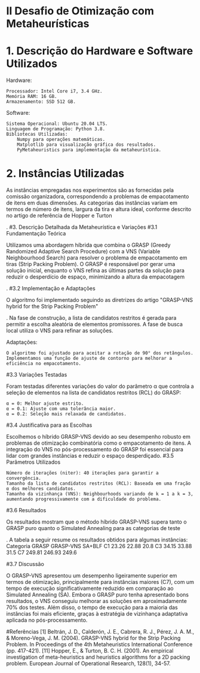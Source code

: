 # II Desafio de Otimização com Metaheurísticas
# 1. Descrição do Hardware e Software Utilizados

Hardware:

    Processador: Intel Core i7, 3.4 GHz.
    Memória RAM: 16 GB.
    Armazenamento: SSD 512 GB.

Software:

    Sistema Operacional: Ubuntu 20.04 LTS.
    Linguagem de Programação: Python 3.8.
    Bibliotecas Utilizadas:
        Numpy para operações matemáticas.
        Matplotlib para visualização gráfica dos resultados.
        PyMetaheuristics para implementação da metaheurística.

# 2. Instâncias Utilizadas

As instâncias empregadas nos experimentos são as fornecidas pela comissão organizadora, correspondendo a problemas de empacotamento de itens em duas dimensões. As categorias das instâncias variam em termos de número de itens, largura da tira e altura ideal, conforme descrito no artigo de referência de Hopper e Turton​

.
#3. Descrição Detalhada da Metaheurística e Variações
#3.1 Fundamentação Teórica

Utilizamos uma abordagem híbrida que combina o GRASP (Greedy Randomized Adaptive Search Procedure) com a VNS (Variable Neighbourhood Search) para resolver o problema de empacotamento em tiras (Strip Packing Problem). O GRASP é responsável por gerar uma solução inicial, enquanto o VNS refina as últimas partes da solução para reduzir o desperdício de espaço, minimizando a altura da empacotagem​

.
#3.2 Implementação e Adaptações

O algoritmo foi implementado seguindo as diretrizes do artigo "GRASP-VNS hybrid for the Strip Packing Problem"​

. Na fase de construção, a lista de candidatos restritos é gerada para permitir a escolha aleatória de elementos promissores. A fase de busca local utiliza o VNS para refinar as soluções.

Adaptações:

    O algoritmo foi ajustado para aceitar a rotação de 90° dos retângulos.
    Implementamos uma função de ajuste de contorno para melhorar a eficiência no empacotamento.

#3.3 Variações Testadas

Foram testadas diferentes variações do valor do parâmetro α que controla a seleção de elementos na lista de candidatos restritos (RCL) do GRASP:

    α = 0: Melhor ajuste estrito.
    α = 0.1: Ajuste com uma tolerância maior.
    α = 0.2: Seleção mais relaxada de candidatos.

#3.4 Justificativa para as Escolhas

Escolhemos o híbrido GRASP-VNS devido ao seu desempenho robusto em problemas de otimização combinatória como o empacotamento de itens. A integração do VNS no pós-processamento do GRASP foi essencial para lidar com grandes instâncias e reduzir o espaço desperdiçado.
#3.5 Parâmetros Utilizados

    Número de iterações (niter): 40 iterações para garantir a convergência.
    Tamanho da lista de candidatos restritos (RCL): Baseada em uma fração α dos melhores candidatos.
    Tamanho da vizinhança (VNS): Neighbourhoods variando de k = 1 a k = 3, aumentando progressivamente com a dificuldade do problema.

#3.6 Resultados

Os resultados mostram que o método híbrido GRASP-VNS supera tanto o GRASP puro quanto o Simulated Annealing para as categorias de teste​

. A tabela a seguir resume os resultados obtidos para algumas instâncias:
Categoria	GRASP	GRASP-VNS	SA+BLF
C1	23.26	22.88	20.8
C3	34.15	33.88	31.5
C7	249.81	246.93	249.6

#3.7 Discussão

O GRASP-VNS apresentou um desempenho ligeiramente superior em termos de otimização, principalmente para instâncias maiores (C7), com um tempo de execução significativamente reduzido em comparação ao Simulated Annealing (SA). Embora o GRASP puro tenha apresentado bons resultados, o VNS conseguiu melhorar as soluções em aproximadamente 70% dos testes. Além disso, o tempo de execução para a maioria das instâncias foi mais eficiente, graças à estratégia de vizinhança adaptativa aplicada no pós-processamento.

#Referências
[1] Beltrán, J. D., Calderón, J. E., Cabrera, R. J., Pérez, J. A. M., & Moreno-Vega, J. M. (2004). GRASP-VNS hybrid for the Strip Packing Problem. In Proceedings of the 4th Metaheuristics International Conference (pp. 417-421).
[11] Hopper, E., & Turton, B. C. H. (2001). An empirical investigation of meta-heuristics and heuristics algorithms for a 2D packing problem. European Journal of Operational Research, 128(1), 34-57.
